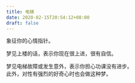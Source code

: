 ```yaml
---
title: 电梯
date: 2020-02-15T20:54:12+08:00
draft: false
---
```


象征你的心情指针。<br>


梦见上楼的话，表示你现在很上进，很有自信。<br>


梦见电梯故障或发生意外，表示你担心功课没有进步。<br>
此外，对性有强烈的好奇心时也会做这种梦。<br>
